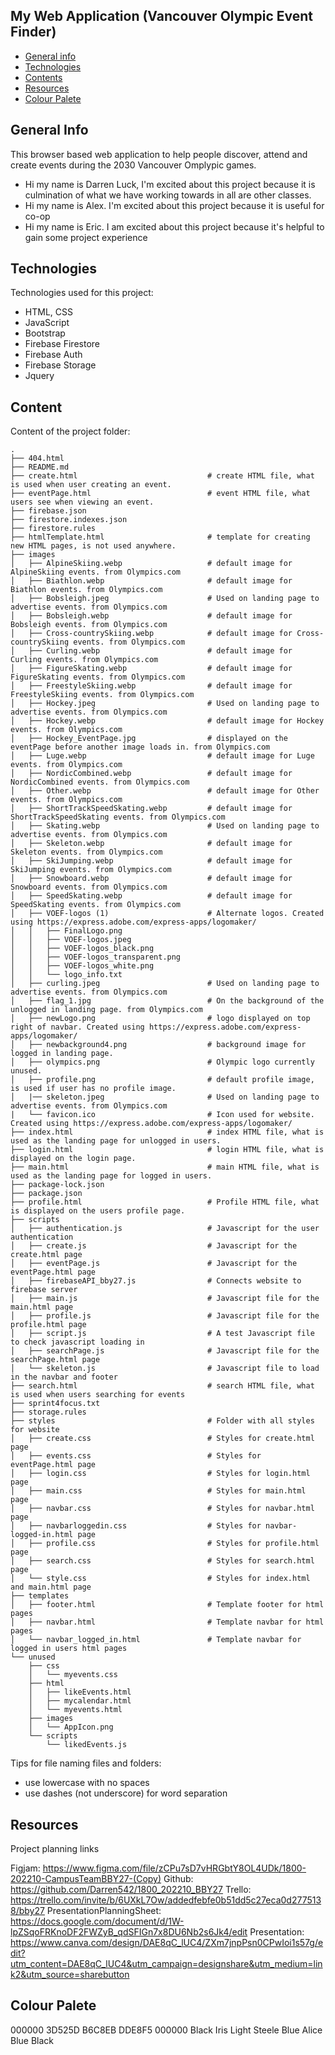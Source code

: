 ## My Web Application (Vancouver Olympic Event Finder)

* [General info](#general-info)
* [Technologies](#technologies)
* [Contents](#content)
* [Resources](#resources)
* [Colour Palete](#colour-palete)

## General Info
This browser based web application to help people discover, attend and create events during the 2030 Vancouver Omplypic games.
* Hi my name is Darren Luck, I'm excited about this project because it is culmination of what we have working towards in all are other classes.
* Hi my name is Alex. I'm excited about this project because it is useful for co-op
* Hi my name is Eric. I am excited about this project because it's helpful to gain some project experience
## Technologies
Technologies used for this project:
* HTML, CSS
* JavaScript
* Bootstrap 
* Firebase Firestore
* Firebase Auth
* Firebase Storage
* Jquery
	
## Content
Content of the project folder:

```
.
├── 404.html
├── README.md
├── create.html                             # create HTML file, what is used when user creating an event.
├── eventPage.html                          # event HTML file, what users see when viewing an event.
├── firebase.json
├── firestore.indexes.json
├── firestore.rules
├── htmlTemplate.html                       # template for creating new HTML pages, is not used anywhere.
├── images
│   ├── AlpineSkiing.webp                   # default image for AlpineSkiing events. from Olympics.com
│   ├── Biathlon.webp                       # default image for Biathlon events. from Olympics.com
│   ├── Bobsleigh.jpeg                      # Used on landing page to advertise events. from Olympics.com
│   ├── Bobsleigh.webp                      # default image for Bobsleigh events. from Olympics.com
│   ├── Cross-countrySkiing.webp            # default image for Cross-countrySkiing events. from Olympics.com
│   ├── Curling.webp                        # default image for Curling events. from Olympics.com
│   ├── FigureSkating.webp                  # default image for FigureSkating events. from Olympics.com
│   ├── FreestyleSkiing.webp                # default image for FreestyleSkiing events. from Olympics.com
│   ├── Hockey.jpeg                         # Used on landing page to advertise events. from Olympics.com
│   ├── Hockey.webp                         # default image for Hockey events. from Olympics.com
│   ├── Hockey_EventPage.jpg                # displayed on the eventPage before another image loads in. from Olympics.com   
│   ├── Luge.webp                           # default image for Luge events. from Olympics.com
│   ├── NordicCombined.webp                 # default image for NordicCombined events. from Olympics.com
│   ├── Other.webp                          # default image for Other events. from Olympics.com
│   ├── ShortTrackSpeedSkating.webp         # default image for ShortTrackSpeedSkating events. from Olympics.com
│   ├── Skating.webp                        # Used on landing page to advertise events. from Olympics.com
│   ├── Skeleton.webp                       # default image for Skeleton events. from Olympics.com
│   ├── SkiJumping.webp                     # default image for SkiJumping events. from Olympics.com
│   ├── Snowboard.webp                      # default image for Snowboard events. from Olympics.com
│   ├── SpeedSkating.webp                   # default image for SpeedSkating events. from Olympics.com
│   ├── VOEF-logos (1)                      # Alternate logos. Created using https://express.adobe.com/express-apps/logomaker/
│   │   ├── FinalLogo.png
│   │   ├── VOEF-logos.jpeg
│   │   ├── VOEF-logos_black.png
│   │   ├── VOEF-logos_transparent.png
│   │   ├── VOEF-logos_white.png
│   │   └── logo_info.txt
│   ├── curling.jpeg                        # Used on landing page to advertise events. from Olympics.com
│   ├── flag_1.jpg                          # On the background of the unlogged in landing page. from Olympics.com
│   ├── newLogo.png                         # logo displayed on top right of navbar. Created using https://express.adobe.com/express-apps/logomaker/
│   ├── newbackground4.png                  # background image for logged in landing page.
│   ├── olympics.png                        # Olympic logo currently unused. 
│   ├── profile.png                         # default profile image, is used if user has no profile image.
│   |── skeleton.jpeg                       # Used on landing page to advertise events. from Olympics.com
|   └── favicon.ico                         # Icon used for website. Created using https://express.adobe.com/express-apps/logomaker/
├── index.html                              # index HTML file, what is used as the landing page for unlogged in users.
├── login.html                              # login HTML file, what is displayed on the login page.
├── main.html                               # main HTML file, what is used as the landing page for logged in users.
├── package-lock.json
├── package.json
├── profile.html                            # Profile HTML file, what is displayed on the users profile page.
├── scripts
│   ├── authentication.js                   # Javascript for the user authentication
│   ├── create.js                           # Javascript for the create.html page
│   ├── eventPage.js                        # Javascript for the eventPage.html page
│   ├── firebaseAPI_bby27.js                # Connects website to firebase server
│   ├── main.js                             # Javascript file for the main.html page
│   ├── profile.js                          # Javascript file for the profile.html page
│   ├── script.js                           # A test Javascript file to check javascript loading in
│   ├── searchPage.js                       # Javascript file for the searchPage.html page
│   └── skeleton.js                         # Javascript file to load in the navbar and footer
├── search.html                             # search HTML file, what is used when users searching for events
├── sprint4focus.txt
├── storage.rules
├── styles                                  # Folder with all styles for website
│   ├── create.css                          # Styles for create.html page
│   ├── events.css                          # Styles for eventPage.html page
│   ├── login.css                           # Styles for login.html page
│   ├── main.css                            # Styles for main.html page
│   ├── navbar.css                          # Styles for navbar.html page
│   ├── navbarloggedin.css                  # Styles for navbar-logged-in.html page
│   ├── profile.css                         # Styles for profile.html page
│   ├── search.css                          # Styles for search.html page
│   └── style.css                           # Styles for index.html and main.html page
├── templates                               
│   ├── footer.html                         # Template footer for html pages
│   ├── navbar.html                         # Template navbar for html pages
│   └── navbar_logged_in.html               # Template navbar for logged in users html pages
└── unused
    ├── css
    │   └── myevents.css
    ├── html
    │   ├── likeEvents.html
    │   ├── mycalendar.html
    │   └── myevents.html
    ├── images
    │   └── AppIcon.png
    └── scripts
        └── likedEvents.js

```

Tips for file naming files and folders:
* use lowercase with no spaces
* use dashes (not underscore) for word separation

## Resources
Project planning links

Figjam: https://www.figma.com/file/zCPu7sD7vHRGbtY8OL4UDk/1800-202210-CampusTeamBBY27-(Copy)
Github: https://github.com/Darren542/1800_202210_BBY27
Trello: https://trello.com/invite/b/6UXkL7Ow/addedfebfe0b51dd5c27eca0d2775138/bby27
PresentationPlanningSheet: https://docs.google.com/document/d/1W-lpZSqoFRKnoDF2FWZyB_qdSFIGn7x8DU6Nb2s6Jk4/edit
Presentation: https://www.canva.com/design/DAE8qC_lUC4/ZXm7jnpPsn0CPwIoi1s57g/edit?utm_content=DAE8qC_lUC4&utm_campaign=designshare&utm_medium=link2&utm_source=sharebutton

## Colour Palete
000000 3D525D B6C8EB            DDE8F5     000000 
Black  Iris   Light Steele Blue Alice Blue Black
